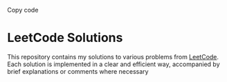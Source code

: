
Copy code
# LeetCode Solutions

This repository contains my solutions to various problems from [LeetCode](https://leetcode.com/u/sfirdous0404/). Each solution is implemented in a clear and efficient way, accompanied by brief explanations or comments where necessary